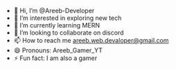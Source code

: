 - 👋 Hi, I’m @Areeb-Developer
- 👀 I’m interested in exploring new tech
- 🌱 I’m currently learning MERN
- 💞️ I’m looking to collaborate on discord
- 📫 How to reach me areeb.web.devaloper@gmail.com
- 😄 Pronouns: Areeb_Gamer_YT
- ⚡ Fun fact: I am also a gamer

